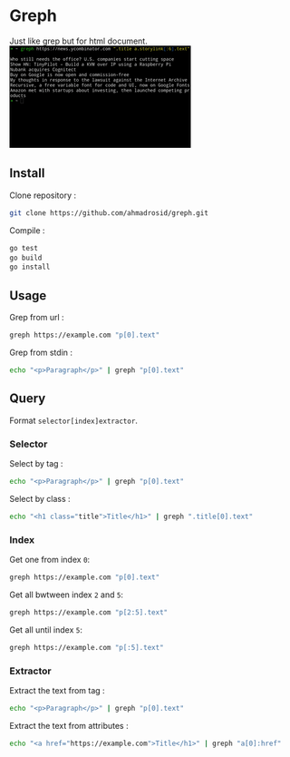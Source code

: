 # Greph

Just like grep but for html document.
![Demo](https://github.com/ahmadrosid/greph/raw/master/demo.gif)

## Install
Clone repository :
```bash
git clone https://github.com/ahmadrosid/greph.git
```

Compile :
```bash
go test
go build
go install
```

## Usage

Grep from url :
```bash
greph https://example.com "p[0].text"
```

Grep from stdin :
```bash
echo "<p>Paragraph</p>" | greph "p[0].text"
```

## Query
Format `selector[index]extractor`.

### Selector
Select by tag :
```bash
echo "<p>Paragraph</p>" | greph "p[0].text"
```
Select by class :
```bash
echo "<h1 class="title">Title</h1>" | greph ".title[0].text"
```

### Index
Get one from index `0`:
```bash
greph https://example.com "p[0].text"
```

Get all bwtween index `2` and `5`:
```bash
greph https://example.com "p[2:5].text"
```

Get all until index `5`:
```bash
greph https://example.com "p[:5].text"
```

### Extractor
Extract the text from tag :
```bash
echo "<p>Paragraph</p>" | greph "p[0].text"
```
Extract the text from attributes :
```bash
echo "<a href="https://example.com">Title</h1>" | greph "a[0]:href"
```